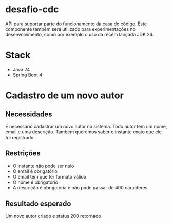 # desafio-cdc

API para suportar parte do funcionamento da casa do código. Este componente também será utilizado para experimentações 
no desenvolvimento, como por exemplo o uso da recém lançada JDK 24.

# Stack

* Java 24
* Spring Boot 4

# Cadastro de um novo autor

## Necessidades

É necessário cadastrar um novo autor no sistema. Todo autor tem um nome, email e uma descrição. Também queremos saber o instante exato que ele foi registrado.

## Restrições

* O instante não pode ser nulo 
* O email é obrigatório 
* O email tem que ter formato válido 
* O nome é obrigatório 
* A descrição é obrigatória e não pode passar de 400 caracteres


## Resultado esperado

Um novo autor criado e status 200 retornado